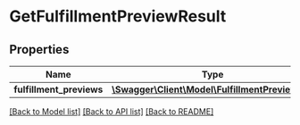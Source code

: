 # GetFulfillmentPreviewResult

## Properties
Name | Type | Description | Notes
------------ | ------------- | ------------- | -------------
**fulfillment_previews** | [**\Swagger\Client\Model\FulfillmentPreviewList**](FulfillmentPreviewList.md) |  | [optional] 

[[Back to Model list]](../README.md#documentation-for-models) [[Back to API list]](../README.md#documentation-for-api-endpoints) [[Back to README]](../README.md)


